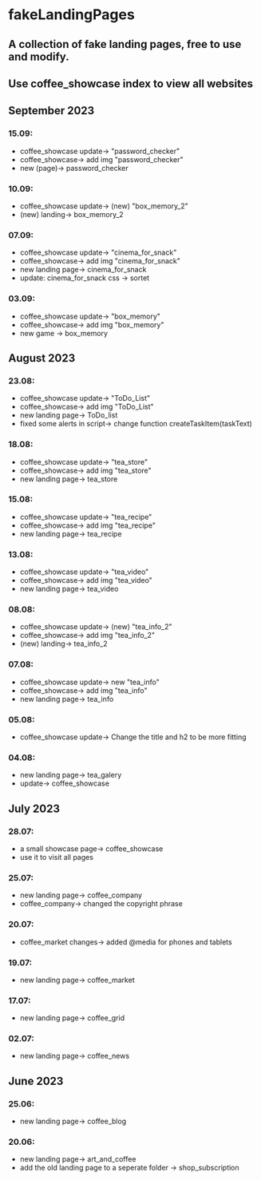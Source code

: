 # fakeLandingPages
## A collection of fake landing pages, free to use and modify.
## Use coffee_showcase index to view all websites
## September 2023
### 15.09:
- coffee_showcase update-> "password_checker"
- coffee_showcase-> add img "password_checker"
- new (page)-> password_checker
### 10.09:
- coffee_showcase update-> (new) "box_memory_2"
- (new) landing-> box_memory_2
### 07.09:
- coffee_showcase update-> "cinema_for_snack"
- coffee_showcase-> add img "cinema_for_snack"
- new landing page-> cinema_for_snack
- update: cinema_for_snack css -> sortet
### 03.09:
- coffee_showcase update-> "box_memory"
- coffee_showcase-> add img "box_memory"
- new game -> box_memory
## August 2023
### 23.08:
- coffee_showcase update-> "ToDo_List"
- coffee_showcase-> add img "ToDo_List"
- new landing page-> ToDo_list
- fixed some alerts in script-> change function createTaskItem(taskText)
### 18.08:
- coffee_showcase update-> "tea_store"
- coffee_showcase-> add img "tea_store"
- new landing page-> tea_store
### 15.08:
- coffee_showcase update-> "tea_recipe"
- coffee_showcase-> add img "tea_recipe"
- new landing page-> tea_recipe
### 13.08:
- coffee_showcase update-> "tea_video"
- coffee_showcase-> add img "tea_video"
- new landing page-> tea_video
### 08.08:
- coffee_showcase update-> (new) "tea_info_2"
- coffee_showcase-> add img "tea_info_2"
- (new) landing-> tea_info_2
### 07.08:
- coffee_showcase update-> new "tea_info"
- coffee_showcase-> add img "tea_info"
- new landing page-> tea_info
### 05.08:
- coffee_showcase update-> Change the title and h2 to be more fitting
### 04.08:
- new landing page-> tea_galery
- update-> coffee_showcase
## July 2023
### 28.07:
- a small showcase page-> coffee_showcase
- use it to visit all pages
### 25.07:
- new landing page-> coffee_company
- coffee_company-> changed the copyright phrase
### 20.07:
- coffee_market changes-> added @media for phones and tablets
### 19.07:
- new landing page-> coffee_market
### 17.07:
- new landing page-> coffee_grid
### 02.07:
- new landing page-> coffee_news
## June 2023
### 25.06:
- new landing page-> coffee_blog
### 20.06:
- new landing page-> art_and_coffee
- add the old landing page to a seperate folder -> shop_subscription
